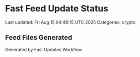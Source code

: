 # Fast Feed Update Status
Last updated: Fri Aug 15 04:48:15 UTC 2025
Categories: crypto

## Feed Files Generated

Generated by Fast Updates Workflow
